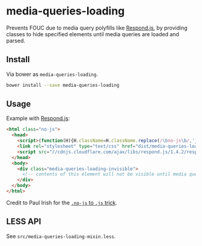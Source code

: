 media-queries-loading
=====================

Prevents FOUC due to media query polyfills like [Respond.js][respond],
by providing classes to hide specified elements until media queries are loaded and parsed.

## Install

Via bower as `media-queries-loading`.

```sh
bower install --save media-queries-loading
```

## Usage

Example with [Respond.js][respond]:

```html
<html class="no-js">
  <head>
    <script>(function(H){H.className=H.className.replace(/\bno-js\b/,'js')})(document.documentElement)</script>
    <link rel="stylesheet" type="text/css" href="dist/media-queries-loading.min.css" />
    <script src="//cdnjs.cloudflare.com/ajax/libs/respond.js/1.4.2/respond.min.js"></script>
  </head>
  <body>
    <div class="media-queries-loading-invisible">
      <!-- contents of this element will not be visible until media queries are loaded -->
    </div>
  </body>
</html>
```

Credit to Paul Irish for the [`.no-js` to `.js` trick](http://www.paulirish.com/2009/avoiding-the-fouc-v3/).

## LESS API

See `src/media-queries-loading-mixin.less`.

[respond]: https://github.com/scottjehl/Respond
